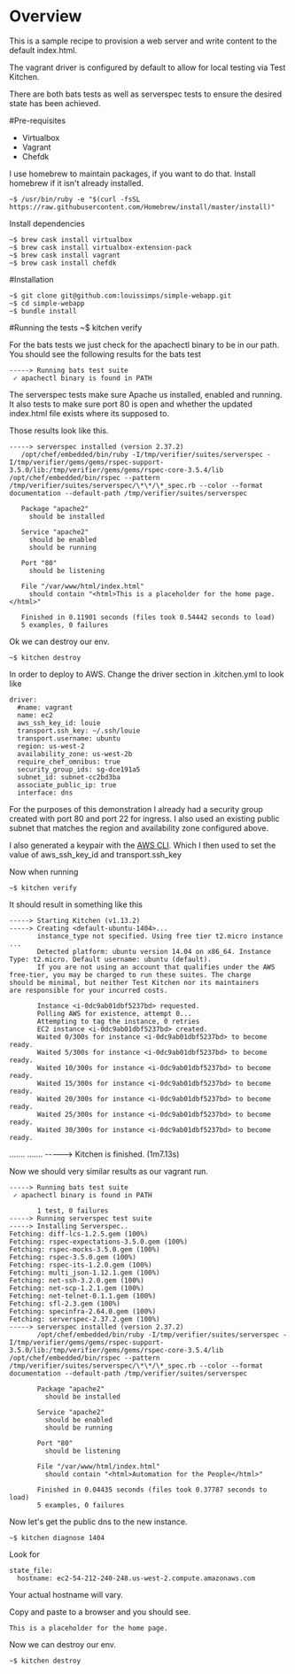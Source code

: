 # Overview
This is a sample recipe to provision a web server and write content to the default index.html. 

The vagrant driver is configured by default to allow for local testing via Test Kitchen.

There are both bats tests as well as serverspec tests to ensure the desired state has been achieved.

#Pre-requisites

* Virtualbox
* Vagrant
* Chefdk


I use homebrew to maintain packages, if you want to do that. Install homebrew if it isn't already installed.

```
~$ /usr/bin/ruby -e "$(curl -fsSL https://raw.githubusercontent.com/Homebrew/install/master/install)"
```

Install dependencies

	~$ brew cask install virtualbox
	~$ brew cask install virtualbox-extension-pack
	~$ brew cask install vagrant
	~$ brew cask install chefdk


#Installation

	~$ git clone git@github.com:louissimps/simple-webapp.git
	~$ cd simple-webapp
	~$ bundle install


#Running the tests
	~$ kitchen verify

For the bats tests we just check for the apachectl binary to be in our path.
You should see the following results for the bats test

	-----> Running bats test suite
	 ✓ apachectl binary is found in PATH

The serverspec tests make sure Apache us installed, enabled and running. It also tests to make sure port 80 is open and whether the updated index.html file exists where its supposed to.

Those results look like this.

	-----> serverspec installed (version 2.37.2)
       /opt/chef/embedded/bin/ruby -I/tmp/verifier/suites/serverspec -I/tmp/verifier/gems/gems/rspec-support-3.5.0/lib:/tmp/verifier/gems/gems/rspec-core-3.5.4/lib /opt/chef/embedded/bin/rspec --pattern /tmp/verifier/suites/serverspec/\*\*/\*_spec.rb --color --format documentation --default-path /tmp/verifier/suites/serverspec
       
       Package "apache2"
         should be installed
       
       Service "apache2"
         should be enabled
         should be running
       
       Port "80"
         should be listening
       
       File "/var/www/html/index.html"
         should contain "<html>This is a placeholder for the home page.</html>"
       
       Finished in 0.11901 seconds (files took 0.54442 seconds to load)
       5 examples, 0 failures

Ok we can destroy our env.

	~$ kitchen destroy

In order to deploy to AWS. Change the driver section in  .kitchen.yml to look like

	driver:
	  #name: vagrant
	  name: ec2
	  aws_ssh_key_id: louie
	  transport.ssh_key: ~/.ssh/louie
	  transport.username: ubuntu
	  region: us-west-2
	  availability_zone: us-west-2b
	  require_chef_omnibus: true
	  security_group_ids: sg-dce191a5
	  subnet_id: subnet-cc2bd3ba
	  associate_public_ip: true
	  interface: dns



For the purposes of this demonstration I already had a security group created with port 80 and port 22 for ingress. I also used an existing public subnet that matches the region and availability zone configured above. 

I also generated a keypair with the [AWS CLI](http://docs.aws.amazon.com/cli/latest/reference/ec2/create-key-pair.html "AWS CLI"). Which I then used to set the value of aws_ssh_key_id and transport.ssh_key

Now when running 

	~$ kitchen verify

It should result in something like this

	-----> Starting Kitchen (v1.13.2)
	-----> Creating <default-ubuntu-1404>...
	       instance_type not specified. Using free tier t2.micro instance ...
	       Detected platform: ubuntu version 14.04 on x86_64. Instance Type: t2.micro. Default username: ubuntu (default).
	       If you are not using an account that qualifies under the AWS
	free-tier, you may be charged to run these suites. The charge
	should be minimal, but neither Test Kitchen nor its maintainers
	are responsible for your incurred costs.

	       Instance <i-0dc9ab01dbf5237bd> requested.
	       Polling AWS for existence, attempt 0...
	       Attempting to tag the instance, 0 retries
	       EC2 instance <i-0dc9ab01dbf5237bd> created.
	       Waited 0/300s for instance <i-0dc9ab01dbf5237bd> to become ready.
	       Waited 5/300s for instance <i-0dc9ab01dbf5237bd> to become ready.
	       Waited 10/300s for instance <i-0dc9ab01dbf5237bd> to become ready.
	       Waited 15/300s for instance <i-0dc9ab01dbf5237bd> to become ready.
	       Waited 20/300s for instance <i-0dc9ab01dbf5237bd> to become ready.
	       Waited 25/300s for instance <i-0dc9ab01dbf5237bd> to become ready.
	       Waited 30/300s for instance <i-0dc9ab01dbf5237bd> to become ready.
.......
.......
	-----> Kitchen is finished. (1m7.13s)



Now we should very similar results as our vagrant run.

	-----> Running bats test suite
	 ✓ apachectl binary is found in PATH
	       
	       1 test, 0 failures
	-----> Running serverspec test suite
	-----> Installing Serverspec..
	Fetching: diff-lcs-1.2.5.gem (100%)
	Fetching: rspec-expectations-3.5.0.gem (100%)
	Fetching: rspec-mocks-3.5.0.gem (100%)
	Fetching: rspec-3.5.0.gem (100%)
	Fetching: rspec-its-1.2.0.gem (100%)
	Fetching: multi_json-1.12.1.gem (100%)
	Fetching: net-ssh-3.2.0.gem (100%)
	Fetching: net-scp-1.2.1.gem (100%)
	Fetching: net-telnet-0.1.1.gem (100%)
	Fetching: sfl-2.3.gem (100%)
	Fetching: specinfra-2.64.0.gem (100%)
	Fetching: serverspec-2.37.2.gem (100%)
	-----> serverspec installed (version 2.37.2)
	       /opt/chef/embedded/bin/ruby -I/tmp/verifier/suites/serverspec -I/tmp/verifier/gems/gems/rspec-support-3.5.0/lib:/tmp/verifier/gems/gems/rspec-core-3.5.4/lib /opt/chef/embedded/bin/rspec --pattern /tmp/verifier/suites/serverspec/\*\*/\*_spec.rb --color --format documentation --default-path /tmp/verifier/suites/serverspec
	       
	       Package "apache2"
	         should be installed
	       
	       Service "apache2"
	         should be enabled
	         should be running
	       
	       Port "80"
	         should be listening
	       
	       File "/var/www/html/index.html"
	         should contain "<html>Automation for the People</html>"
	       
	       Finished in 0.04435 seconds (files took 0.37787 seconds to load)
	       5 examples, 0 failures



Now let's get the public dns to the new instance.

	~$ kitchen diagnose 1404

Look for 

    state_file:
      hostname: ec2-54-212-240-248.us-west-2.compute.amazonaws.com


Your actual hostname will vary.

Copy and paste to a browser and you should see.

	This is a placeholder for the home page.


Now we can destroy our env.

	~$ kitchen destroy

